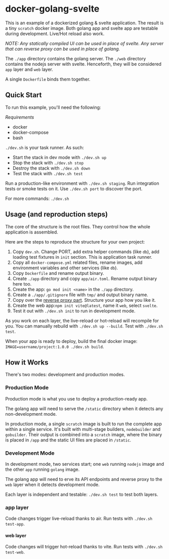 # docker-golang-svelte

This is an example of a dockerized golang & svelte application. The result is a tiny `scratch` docker image. Both golang app and svelte app are testable during development. Live/Hot reload also work.

*NOTE: Any statically compiled UI can be used in place of svelte. Any server that can reverse proxy can be used in place of golang.*

The `./app` directory contains the golang server. The `./web` directory contains the nodejs server with svelte. Henceforth, they will be considered `app` layer and `web` layer.

A single `Dockerfile` binds them together.


Quick Start
-----------

To run this example, you'll need the following:

*Requirements*

- docker
- docker-compose
- bash

`./dev.sh` is your task runner. As such:

- Start the stack in dev mode with `./dev.sh up`
- Stop the stack with `./dev.sh stop`
- Destroy the stack with `./dev.sh down`
- Test the stack with `./dev.sh test`

Run a production-like environment with `./dev.sh staging`. Run integration tests or smoke tests on it. Use `./dev.sh port` to discover the port.

For more commands: `./dev.sh`

Usage (and reproduction steps)
------------------------------

The core of the structure is the root files. They control how the whole application is assembled.

Here are the steps to reproduce the structure for your own project:

1. Copy `dev.sh`. Change PORT, add extra helper commands (like `db`), add loading test fixtures in `init` section. This is application task runner.
2. Copy all `docker-compose.yml` related files, rename images, add environment variables and other services (like `db`).
3. Copy `Dockerfile` and rename output binary.
4. Create `./app` directory and copy `app/air.toml`. Rename output binary here too.
5. Create the app: `go mod init <name>` in the `./app` directory.
6. Create a `./app/.gitignore` file with `tmp/` and output binary name.
7. Copy over the [reverse proxy part](./app/main.go). Structure your app how you like it.
8. Create the web app:`npm init vite@latest`, name it `web`, select `svelte`.
9. Test it out with `./dev.sh init` to run in development mode.

As you work on each layer, the live-reload or hot-reload will recompile for you. You can manually rebuild with `./dev.sh up --build`. Test with `./dev.sh test`.

When your app is ready to deploy, build the final docker image: `IMAGE=username/project:1.0.0 ./dev.sh build`.


How it Works
------------

There's two modes: development and production modes.

### Production Mode

Production mode is what you use to deploy a production-ready app.

The golang app will need to serve the `/static` directory when it detects any non-development mode.

In production mode, a single `scratch` image is built to run the complete app within a single service. It's built with multi-stage builders, `nodebuilder` and `gobuilder`. Their output is combined into a `scratch` image, where the binary is placed in `/app` and the static UI files are placed in `/static`.

### Development Mode

In development mode, two services start; one `web` running `nodejs` image and the other `app` running `golang` image.

The golang app will need to erve its API endpoints and reverse proxy to the `web` layer when it detects development mode.

Each layer is independent and testable: `./dev.sh test` to test both layers.

### app layer

Code changes trigger live-reload thanks to air. Run tests with `./dev.sh test-app`.

#### web layer

Code changes will trigger hot-reload thanks to vite. Run tests with `./dev.sh test-web`.
